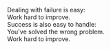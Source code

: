 <html><body><p class="mobile-post">Dealing with failure is easy:<br>        Work hard to improve.<br>Success is also easy to handle:<br>        You've solved the wrong problem.<br>        Work hard to improve.      <br> </p></body></html>